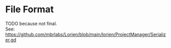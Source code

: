 # File Format
TODO because not final.           
See: https://github.com/mbrlabs/Lorien/blob/main/lorien/ProjectManager/Serializer.gd